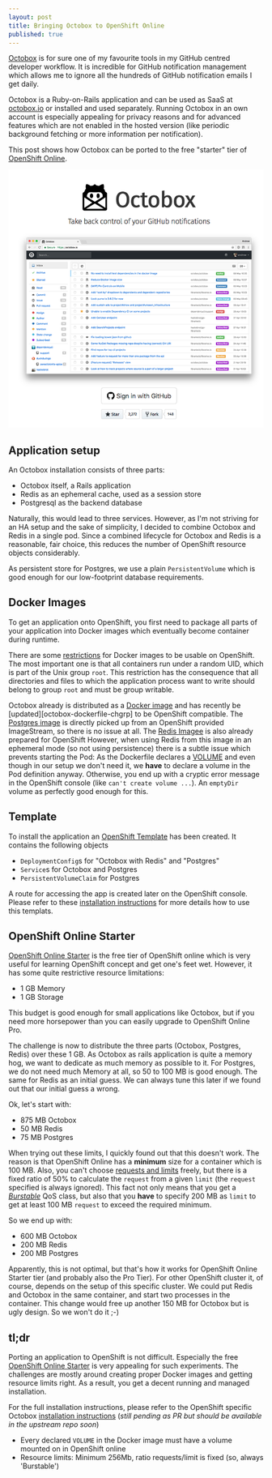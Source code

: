 ```yaml
---
layout: post
title: Bringing Octobox to OpenShift Online
published: true
---
```


[Octobox][octobox] is for sure one of my favourite tools in my GitHub centred developer workflow.
It is incredible for GitHub notification management which allows me to ignore all the hundreds of GitHub notification emails I get daily.

Octobox is a Ruby-on-Rails application and can be used as SaaS at [octobox.io](https://octobox.io) or installed and used separately.
Running Octobox in an own account is especially appealing for privacy reasons and for advanced features which are not enabled in the hosted version (like periodic background fetching or more information per notification).

This post shows how Octobox can be ported to the free "starter" tier of [OpenShift Online][openshift-online].

<!-- more -->

<img src="../images/octobox.png" style="margin: auto;"/>

## Application setup

An Octobox installation consists of three parts:

* Octobox itself, a Rails application
* Redis as an ephemeral cache, used as a session store
* Postgresql as the backend database

Naturally, this would lead to three services.
However, as I'm not striving for an HA setup and the sake of simplicity, I decided to combine Octobox and Redis in a single pod.
Since a combined lifecycle for Octobox and Redis is a reasonable, fair choice, this reduces the number of OpenShift resource objects considerably.

As persistent store for Postgres, we use a plain `PersistentVolume` which is good enough for our low-footprint database requirements.

## Docker Images

To get an application onto OpenShift, you first need to package all parts of your application into Docker images which eventually become container during runtime.

There are some [restrictions][openshift-image-guidelines] for Docker images to be usable on OpenShift.
The most important one is that all containers run under a random UID, which is part of the Unix group `root`.
This restriction has the consequence that all directories and files to which the application process want to write should belong to group `root` and must be group writable.

Octobox already is distributed as a [Docker image][octobox-dockerfile] and has recently be [updated][octobox-dockerfile-chgrp] to be OpenShift compatible.
The [Postgres image][postgres-imagestream] is directly picked up from an OpenShift provided ImageStream, so there is no issue at all.
The [Redis Imagee][redis-image] is also already prepared for OpenShift
However, when using Redis from this image in an ephemeral mode (so not using persistence) there is a subtle issue which prevents starting the Pod:
As the Dockerfile declares a [VOLUME][redis-dockerfile-volume] and even though in our setup we don't need it, we **have** to declare a volume in the Pod definition anyway.
Otherwise, you end up with a cryptic error message in the OpenShift console (like `can't create volume ...`).
An `emptyDir` volume as perfectly good enough for this.

## Template

To install the application an [OpenShift Template][openshift-template] has been created.
It contains the following objects

* `DeploymentConfig`s for "Octobox with Redis" and "Postgres"
* `Service`s for Octobox and Postgres
* `PersistentVolumeClaim` for Postgres

A route for accessing the app is created later on the OpenShift console.
Please refer to these [installation instructions][octobox-openshift-installation] for more details how to use this templats.

## OpenShift Online Starter

[OpenShift Online Starter][openshift-online-starter] is the free tier of OpenShift online which is very useful for learning OpenShift concept and get one's feet wet.
However, it has some quite restrictive resource limitations:

* 1 GB Memory
* 1 GB Storage

This budget is good enough for small applications like Octobox, but if you need more horsepower than you can easily upgrade to OpenShift Online Pro.

The challenge is now to distribute the three parts (Octobox, Postgres, Redis) over these 1 GB.
As Octobox as rails application is quite a memory hog, we want to dedicate as much memory as possible to it.
For Postgres, we do not need much Memory at all, so 50 to 100 MB is good enough.
The same for Redis as an initial guess.
We can always tune this later if we found out that our initial guess a wrong.

Ok, let's start with:

* 875 MB Octobox
* 50 MB Redis
* 75 MB Postgres

When trying out these limits, I quickly found out that this doesn't work.
The reason is that OpenShift Online has a **minimum** size for a container which is 100 MB.
Also, you can't choose [requests and limits][kubernetes-requests-limits] freely, but there is a fixed ratio of 50% to calculate the `request` from a given `limit` (the `request` specified is always ignored).
This fact not only means that you get a [_Burstable_][kubernetes-qos-class] QoS class, but also that you **have** to specify 200 MB as `limit` to get at least 100 MB `request` to exceed the required minimum.

So we end up with:

* 600 MB Octobox
* 200 MB Redis
* 200 MB Postgres

Apparently, this is not optimal, but that's how it works for OpenShift Online Starter tier (and probably also the Pro Tier).
For other OpenShift cluster it, of course, depends on the setup of this specific cluster.
We could put Redis and Octobox in the same container, and start two processes in the container.
This change would free up another 150 MB for Octobox but is ugly design.
So we won't do it ;-)


## tl;dr

Porting an application to OpenShift is not difficult.
Especially the free [OpenShift Online Starter][openshift-online] is very appealing for such experiments.
The challenges are mostly around creating proper Docker images and getting resource limits right.
As a result, you get a decent running and managed installation.

For the full installation instructions, please refer to the OpenShift specific Octobox [installation instructions][octobox-openshift-installation] (_still pending as PR but should be available in the upstream repo soon_)

* Every declared `VOLUME` in the Docker image must have a volume mounted on in OpenShift online
* Resource limits: Minimum 256Mb, ratio requests/limit is fixed (so, always 'Burstable')

[openshift-online]: https://www.openshift.com/pricing/index.html
[octobox]: https://github.com/octobox/octobox
[openshift-image-guidelines]: https://docs.openshift.org/latest/creating_images/guidelines.html
[octobox-dockerfile]: https://github.com/octobox/octobox/blob/bd6c2cbc4745363240482f36210509830d0c4bc1/Dockerfile
[otxobox-dockerfile-chgrp]: https://github.com/octobox/octobox/blob/bd6c2cbc4745363240482f36210509830d0c4bc1/Dockerfile#L25-L26
[redis-image]: https://hub.docker.com/r/centos/redis-32-centos7/
[postgres-imagestream]: https://docs.openshift.com/container-platform/3.7/using_images/db_images/postgresql.html
[redis-dockerfile-volume]: https://github.com/sclorg/redis-container/blob/7689bf310dc29f363f0cf7e0e74a457cda5a3f6e/3.2/Dockerfile#L73
[kubernetes-qos-class]: https://medium.com/google-cloud/quality-of-service-class-qos-in-kubernetes-bb76a89eb2c6
[kubernetes-requests-limits]: https://kubernetes.io/docs/concepts/configuration/manage-compute-resources-container/
[openshift-template]: https://github.com/rhuss/octobox/blob/5f08e8b222ebb820f2a9b892ece7e768fd87a974/openshift-template.yml
[openshift-online-starter]: https://www.openshift.com/pricing/index.html
[octobox-openshift-installation]: https://github.com/rhuss/octobox/blob/7785c12b73b15397c5cefa82cbe7837466ac101a/openshift/OPENSHIFT_INSTALLATION.md
